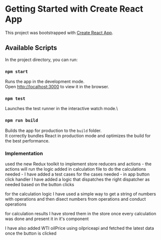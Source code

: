 # Getting Started with Create React App

This project was bootstrapped with [Create React App](https://github.com/facebook/create-react-app).

## Available Scripts

In the project directory, you can run:

### `npm start`

Runs the app in the development mode.\
Open [http://localhost:3000](http://localhost:3000) to view it in the browser.

### `npm test`

Launches the test runner in the interactive watch mode.\

### `npm run build`

Builds the app for production to the `build` folder.\
It correctly bundles React in production mode and optimizes the build for the best performance.

### Implementation

used the new Redux toolkit to implement store reducers and actions - the actions will run the logic added in calculation file to do the calculations needed - I have added a test cases for the cases needed - in app button click handler I have added a logic that dispatches the right dispatcher as needed based on the button clicks

for the calculation logic I have used a simple way to get a string of numbers with operations and then disect numbers from operations and conduct operations

for calculation results I have stored them in the store once every calculation was done and present it in it's component

I have also added WTI oilPrice using oilpriceapi and fetched the latest data once the button is clicked
